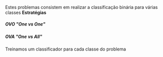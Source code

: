 Estes problemas consistem em realizar a classificação binária para várias classes
**Estratégias**
##### OVO "One vs One"

##### OVA "One vs All"
Treinamos um classificador para cada classe do problema 